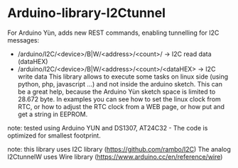 # Arduino-library-I2Ctunnel
For Arduino Yùn, adds new REST commands, enabling tunnelling for I2C messages:
- /arduino/I2C/&lt;device>/B|W/&lt;address>/&lt;count>/ -> I2C read data (dataHEX)
- /arduino/I2C/&lt;device>/B|W/&lt;address>/&lt;count>/&lt;dataHEX> -> I2C write data
This library allows to execute some tasks on linux side (using python, php, javascript ...) and not inside the arduino sketch. This can be a great help, because the Arduino Yùn sketch space is limited to 28.672 byte. In examples you can see how to set the linux clock from RTC, or how to adjust the RTC clock from a WEB page, or how put and get a string in EEPROM.

note: tested using Arduino YUN and DS1307, AT24C32 - The code is optimized for smallest footprint.

note: this library uses I2C library (https://github.com/rambo/I2C)
The analog I2CtunnelW  uses Wire library (https://www.arduino.cc/en/reference/wire)

